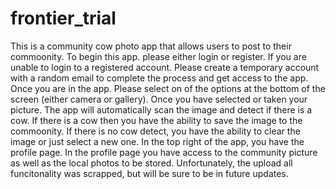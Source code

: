 # frontier_trial

This is a community cow photo app that allows users to post to their commoonity. To begin this app. please either login or register. 
If you are unable to login to a registered account. Please create a temporary account with a random email to complete the process and get access to the app.
Once you are in the app. Please select on of the options at the bottom of the screen (either camera or gallery). Once you have selected or taken 
your picture. The app will automatically scan the image and detect if there is a cow. If there is a cow then you have the ability to save the image to 
the commoonity. If there is no cow detect, you have the ability to clear the image or just select a new one. In the top right of the app, you have the 
profile page. In the profile page you have access to the community picture as well as the local photos to be stored. Unfortunately, the upload all funcitonality 
was scrapped, but will be sure to be in future updates.
